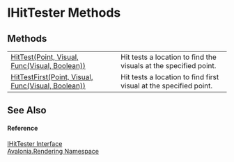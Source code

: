 # IHitTester Methods




## Methods
<table>
<tr>
<td><a href="M_Avalonia_Rendering_IHitTester_HitTest">HitTest(Point, Visual, Func(Visual, Boolean))</a></td>
<td>Hit tests a location to find the visuals at the specified point.</td>
</tr>
<tr>
<td><a href="M_Avalonia_Rendering_IHitTester_HitTestFirst">HitTestFirst(Point, Visual, Func(Visual, Boolean))</a></td>
<td>Hit tests a location to find first visual at the specified point.</td>
</tr>
</table>

## See Also


#### Reference
<a href="T_Avalonia_Rendering_IHitTester">IHitTester Interface</a>  
<a href="N_Avalonia_Rendering">Avalonia.Rendering Namespace</a>  
